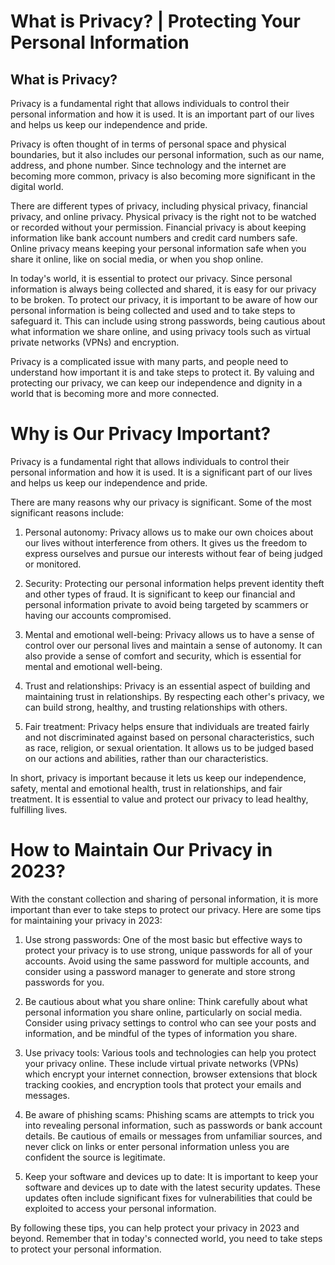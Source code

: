 # What is Privacy? | Protecting Your Personal Information

## What is Privacy?

Privacy is a fundamental right that allows individuals to control their personal information and how it is used. It is an important part of our lives and helps us keep our independence and pride.

Privacy is often thought of in terms of personal space and physical boundaries, but it also includes our personal information, such as our name, address, and phone number. Since technology and the internet are becoming more common, privacy is also becoming more significant in the digital world.

There are different types of privacy, including physical privacy, financial privacy, and online privacy. Physical privacy is the right not to be watched or recorded without your permission. Financial privacy is about keeping information like bank account numbers and credit card numbers safe. Online privacy means keeping your personal information safe when you share it online, like on social media, or when you shop online.

In today's world, it is essential to protect our privacy. Since personal information is always being collected and shared, it is easy for our privacy to be broken. To protect our privacy, it is important to be aware of how our personal information is being collected and used and to take steps to safeguard it. This can include using strong passwords, being cautious about what information we share online, and using privacy tools such as virtual private networks (VPNs) and encryption.

Privacy is a complicated issue with many parts, and people need to understand how important it is and take steps to protect it. By valuing and protecting our privacy, we can keep our independence and dignity in a world that is becoming more and more connected.

# Why is Our Privacy Important?

Privacy is a fundamental right that allows individuals to control their personal information and how it is used. It is a significant part of our lives and helps us keep our independence and pride.

There are many reasons why our privacy is significant. Some of the most significant reasons include:

1. Personal autonomy: Privacy allows us to make our own choices about our lives without interference from others. It gives us the freedom to express ourselves and pursue our interests without fear of being judged or monitored.
    
2. Security: Protecting our personal information helps prevent identity theft and other types of fraud. It is significant to keep our financial and personal information private to avoid being targeted by scammers or having our accounts compromised.
    
3. Mental and emotional well-being: Privacy allows us to have a sense of control over our personal lives and maintain a sense of autonomy. It can also provide a sense of comfort and security, which is essential for mental and emotional well-being.
    
4. Trust and relationships: Privacy is an essential aspect of building and maintaining trust in relationships. By respecting each other's privacy, we can build strong, healthy, and trusting relationships with others.
    
5. Fair treatment: Privacy helps ensure that individuals are treated fairly and not discriminated against based on personal characteristics, such as race, religion, or sexual orientation. It allows us to be judged based on our actions and abilities, rather than our characteristics.
    

In short, privacy is important because it lets us keep our independence, safety, mental and emotional health, trust in relationships, and fair treatment. It is essential to value and protect our privacy to lead healthy, fulfilling lives.

# How to Maintain Our Privacy in 2023?

With the constant collection and sharing of personal information, it is more important than ever to take steps to protect our privacy. Here are some tips for maintaining your privacy in 2023:

1. Use strong passwords: One of the most basic but effective ways to protect your privacy is to use strong, unique passwords for all of your accounts. Avoid using the same password for multiple accounts, and consider using a password manager to generate and store strong passwords for you.
    
2. Be cautious about what you share online: Think carefully about what personal information you share online, particularly on social media. Consider using privacy settings to control who can see your posts and information, and be mindful of the types of information you share.
    
3. Use privacy tools: Various tools and technologies can help you protect your privacy online. These include virtual private networks (VPNs) which encrypt your internet connection, browser extensions that block tracking cookies, and encryption tools that protect your emails and messages.
    
4. Be aware of phishing scams: Phishing scams are attempts to trick you into revealing personal information, such as passwords or bank account details. Be cautious of emails or messages from unfamiliar sources, and never click on links or enter personal information unless you are confident the source is legitimate.
    
5. Keep your software and devices up to date: It is important to keep your software and devices up to date with the latest security updates. These updates often include significant fixes for vulnerabilities that could be exploited to access your personal information.
    

By following these tips, you can help protect your privacy in 2023 and beyond. Remember that in today's connected world, you need to take steps to protect your personal information.